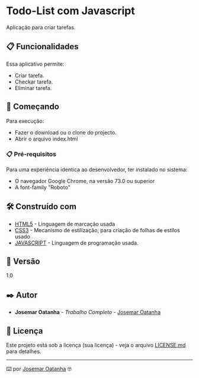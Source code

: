 # Todo-List com Javascript

Aplicação para criar tarefas.

## 📋 Funcionalidades

Essa aplicativo permite:

* Criar tarefa.
* Checkar tarefa.
* Eliminar tarefa.

## 🚀 Começando

Para execução:

* Fazer o download ou o clone do projecto.
* Abrir o arquivo index.html


### 📋 Pré-requisitos

Para uma experiência identica ao desenvolvedor, ter instalado no sistema:

* O navegador Google Chrome, na versão 73.0 ou superior
* A font-family "Roboto"

## 🛠️ Construído com

* [HTML5](http://www.w3schools.com/html/) - Linguagem de marcação usada
* [CSS3](https://www.w3schools.com/css/) - Mecanismo de estilização, para criação de folhas de estilos usado
* [JAVASCRIPT](https://developer.mozilla.org/pt-BR/docs/Web/JavaScript) - Linguagem de programação usada.

## 📌 Versão

1.0 

## ✒️ Autor

* **Josemar Oatanha** - *Trabalho Completo* - [Josemar Oatanha](https://github.com/joshaodev)

## 📄 Licença

Este projeto está sob a licença (sua licença) - veja o arquivo [LICENSE.md](https://github.com/usuario/projeto/licenca) para detalhes.

---
⌨️ por [Josemar Oatanha](https://gist.github.com/joshaodev) 🤓
